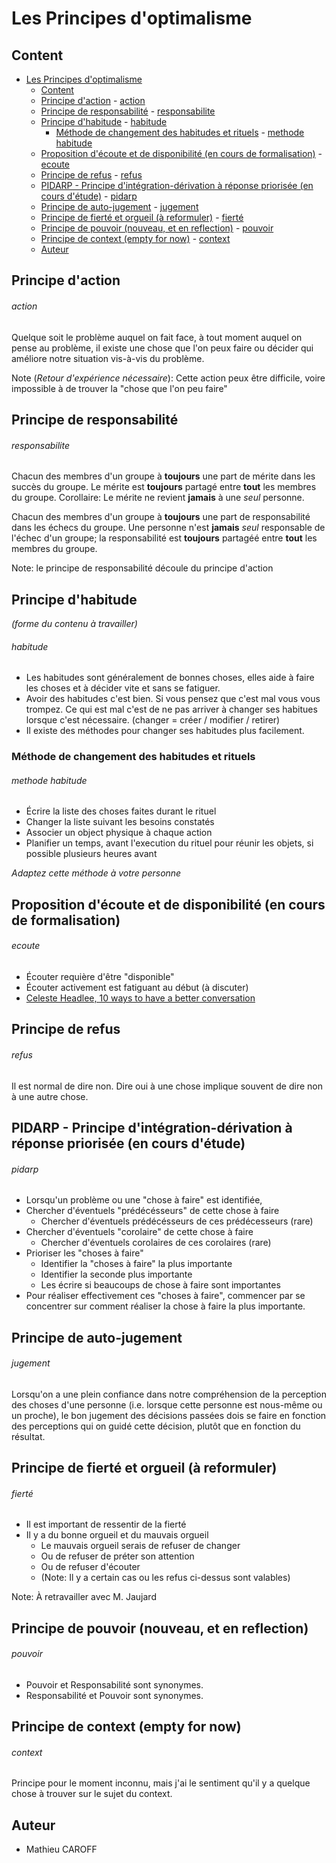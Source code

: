# Les Principes d'optimalisme

## Content

- [Les Principes d'optimalisme](#les-principes-doptimalisme)
  - [Content](#content)
  - [Principe d'action](#principe-daction)
          - [action](#action)
  - [Principe de responsabilité](#principe-de-responsabilité)
          - [responsabilite](#responsabilite)
  - [Principe d'habitude](#principe-dhabitude)
          - [habitude](#habitude)
    - [Méthode de changement des habitudes et rituels](#méthode-de-changement-des-habitudes-et-rituels)
          - [methode habitude](#methode-habitude)
  - [Proposition d'écoute et de disponibilité (en cours de formalisation)](#proposition-découte-et-de-disponibilité-en-cours-de-formalisation)
          - [ecoute](#ecoute)
  - [Principe de refus](#principe-de-refus)
          - [refus](#refus)
  - [PIDARP - Principe d'intégration-dérivation à réponse priorisée (en cours d'étude)](#pidarp---principe-dintégration-dérivation-à-réponse-priorisée-en-cours-détude)
          - [pidarp](#pidarp)
  - [Principe de auto-jugement](#principe-de-auto-jugement)
          - [jugement](#jugement)
  - [Principe de fierté et orgueil (à reformuler)](#principe-de-fierté-et-orgueil-à-reformuler)
          - [fierté](#fierté)
  - [Principe de pouvoir (nouveau, et en reflection)](#principe-de-pouvoir-nouveau-et-en-reflection)
          - [pouvoir](#pouvoir)
  - [Principe de context (empty for now)](#principe-de-context-empty-for-now)
          - [context](#context)
  - [Auteur](#auteur)

## Principe d'action

###### action

Quelque soit le problème auquel on fait face, à tout moment auquel on pense au problème, il existe une chose que l'on peux faire ou décider qui améliore notre situation vis-à-vis du problème.

Note (_Retour d'expérience nécessaire_):
Cette action peux être difficile, voire impossible à de trouver la "chose que l'on peu faire"

## Principe de responsabilité

###### responsabilite

Chacun des membres d'un groupe à **toujours** une part de mérite dans les succès du groupe. Le mérite est **toujours** partagé entre **tout** les membres du groupe. Corollaire: Le mérite ne revient **jamais** à une _seul_ personne.

Chacun des membres d'un groupe à **toujours** une part de responsabilité dans les échecs du groupe. Une personne n'est **jamais** _seul_ responsable de l'échec d'un groupe; la responsabilité est **toujours** partagéé entre **tout** les membres du groupe.

Note: le principe de responsabilité découle du principe d'action

## Principe d'habitude

_(forme du contenu à travailler)_

###### habitude

- Les habitudes sont généralement de bonnes choses, elles aide à faire les choses et à décider vite et sans se fatiguer.
- Avoir des habitudes c'est bien. Si vous pensez que c'est mal vous vous trompez. Ce qui est mal c'est de ne pas arriver à changer ses habitues lorsque c'est nécessaire. (changer = créer / modifier / retirer)
- Il existe des méthodes pour changer ses habitudes plus facilement.

### Méthode de changement des habitudes et rituels

###### methode habitude

- Écrire la liste des choses faites durant le rituel
- Changer la liste suivant les besoins constatés
- Associer un object physique à chaque action
- Planifier un temps, avant l'execution du rituel pour réunir les objets, si possible plusieurs heures avant

_Adaptez cette méthode à votre personne_

## Proposition d'écoute et de disponibilité (en cours de formalisation)

###### ecoute

- Écouter requière d'être "disponible"
- Écouter activement est fatiguant au début (à discuter)
- [Celeste Headlee, 10 ways to have a better conversation](https://www.ted.com/talks/celeste_headlee_10_ways_to_have_a_better_conversation)

## Principe de refus

###### refus

Il est normal de dire non. Dire oui à une chose implique souvent de dire non à une autre chose.

## PIDARP - Principe d'intégration-dérivation à réponse priorisée (en cours d'étude)

###### pidarp

- Lorsqu'un problème ou une "chose à faire" est identifiée,
- Chercher d'éventuels "prédécésseurs" de cette chose à faire
  - Chercher d'éventuels prédécésseurs de ces prédécesseurs (rare)
- Chercher d'éventuels "corolaire" de cette chose à faire
  - Chercher d'éventuels corolaires de ces corolaires (rare)
- Prioriser les "choses à faire"
  - Identifier la "choses à faire" la plus importante
  - Identifier la seconde plus importante
  - Les écrire si beaucoups de chose à faire sont importantes
- Pour réaliser effectivement ces "choses à faire", commencer par se concentrer sur comment réaliser la chose à faire la plus importante.

## Principe de auto-jugement

###### jugement

Lorsqu'on a une plein confiance dans notre compréhension de la perception des choses d'une personne (i.e. lorsque cette personne est nous-même ou un proche), le bon jugement des décisions passées dois se faire en fonction des perceptions qui on guidé cette décision, plutôt que en fonction du résultat.

## Principe de fierté et orgueil (à reformuler)

###### fierté

- Il est important de ressentir de la fierté
- Il y a du bonne orgueil et du mauvais orgueil
  - Le mauvais orgueil serais de refuser de changer
  - Ou de refuser de préter son attention
  - Ou de refuser d'écouter
  - (Note: Il y a certain cas ou les refus ci-dessus sont valables)

Note: À retravailler avec M. Jaujard

## Principe de pouvoir (nouveau, et en reflection)

###### pouvoir

- Pouvoir et Responsabilité sont synonymes.
- Responsabilité et Pouvoir sont synonymes.

## Principe de context (empty for now)

###### context

Principe pour le moment inconnu, mais j'ai le sentiment qu'il y a quelque chose à trouver sur le sujet du context.

## Auteur

- Mathieu CAROFF
